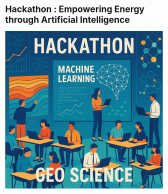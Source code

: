 # Hackathon : Empowering Energy through Artificial Intelligence

![Images](./Assets/hackathon-geoscience.png)

